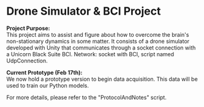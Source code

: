 # Drone Simulator & BCI Project

**Project Purpose:**  
This project aims to assist and figure about how to overcome the brain's non-stationary dynamics in some matter. 
It consists of a drone simulator developed with Unity that communicates through a socket connection with a Unicorn Black Suite BCI.
Network: socket with BCI, script named UdpConnection.

**Current Prototype (Feb 17th):**  
We now hold a prototype version to begin data acquisition. 
This data will be used to train our Python models.

For more details, please refer to the "ProtocolAndNotes" script.
